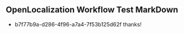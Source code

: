 ## OpenLocalization Workflow Test MarkDown
* b7f77b9a-d286-4f96-a7a4-7f53b125d62f thanks!

<!--HONumber=Aug16_HO5-->


